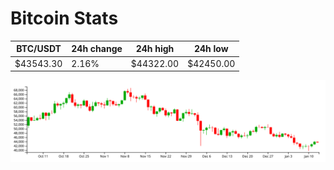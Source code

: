 # Bitcoin Stats

BTC/USDT|24h change|24h high|24h low|
|---|---|---|---|
|$43543.30|2.16%|$44322.00|$42450.00|

<img src="./chart.svg">
